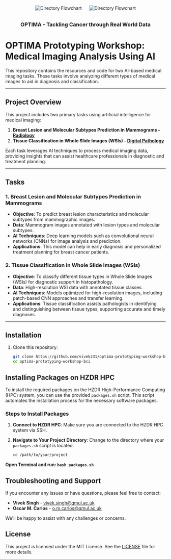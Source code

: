 
<div align="center">
    <img src="https://drive.google.com/uc?id=1OaByag8cg1N-H6szx_JSvnbCeqVsJgKU" alt="Directory Flowchart" style="margin: 10px;">
    <img src="https://drive.google.com/uc?id=1cGa-1p24f6Owupu8X54D_aCsmJU2BIVG" alt="Directory Flowchart" style="margin: 10px;">
    <h3>OPTIMA - Tackling Cancer through Real World Data</h3>
</div>

# OPTIMA Prototyping Workshop: Medical Imaging Analysis Using AI

This repository contains the resources and code for two AI-based medical imaging tasks. These tasks involve analyzing different types of medical images to aid in diagnosis and classification.

---

## Project Overview

This project includes two primary tasks using artificial intelligence for medical imaging:

1. **Breast Lesion and Molecular Subtypes Prediction in Mammograms - [Radiology](#radiology-section)**
2. **Tissue Classification in Whole Slide Images (WSIs) - [Digital Pathology](#digital-pathology-section)**


Each task leverages AI techniques to process medical imaging data, providing insights that can assist healthcare professionals in diagnostic and treatment planning.

---

## Tasks

### 1. Breast Lesion and Molecular Subtypes Prediction in Mammograms

- **Objective**: To predict breast lesion characteristics and molecular subtypes from mammographic images.
- **Data**: Mammogram images annotated with lesion types and molecular subtypes.
- **AI Techniques**: Deep learning models such as convolutional neural networks (CNNs) for image analysis and prediction.
- **Applications**: This model can help in early diagnosis and personalized treatment planning for breast cancer patients.

### 2. Tissue Classification in Whole Slide Images (WSIs)

- **Objective**: To classify different tissue types in Whole Slide Images (WSIs) for diagnostic support in histopathology.
- **Data**: High-resolution WSI data with annotated tissue classes.
- **AI Techniques**: Models optimized for high-resolution images, including patch-based CNN approaches and transfer learning.
- **Applications**: Tissue classification assists pathologists in identifying and distinguishing between tissue types, supporting accurate and timely diagnoses.

---

## Installation

1. Clone this repository:
   ```bash
   git clone https://github.com/vivek231/optima-prototyping-workshop-bci.git
   cd optima-prototyping-workshop-bci

## Installing Packages on HZDR HPC

To install the required packages on the HZDR High-Performance Computing (HPC) system, you can use the provided `packages.sh` script. This script automates the installation process for the necessary software packages.

### Steps to Install Packages

1. **Connect to HZDR HPC**: Make sure you are connected to the HZDR HPC system via SSH.
   
2. **Navigate to Your Project Directory**: Change to the directory where your `packages.sh` script is located.
   ```bash
   cd /path/to/your/project

**Open Terminal and run: `bash packages.sh`**

## Troubleshooting and Support

If you encounter any issues or have questions, please feel free to contact:

- **Vivek Singh** - [vivek.singh@qmul.ac.uk](mailto:vivek.singh@qmul.ac.uk)
- **Oscar M. Carlos** - [o.m.carlos@qmul.ac.uk](mailto:o.m.carlos@qmul.ac.uk)

We'll be happy to assist with any challenges or concerns.


## License

This project is licensed under the MIT License. See the [LICENSE](LICENSE) file for more details.
